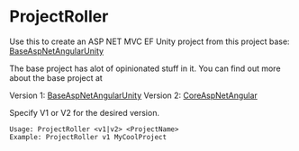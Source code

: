 # ProjectRoller
Use this to create an ASP NET MVC EF Unity project from this project base: [BaseAspNetAngularUnity](http://wbsimms.github.io/BaseAspNetAngularUnity)

The base project has alot of opinionated stuff in it. You can find out more about the base project at 

Version 1: [BaseAspNetAngularUnity](http://wbsimms.github.io/BaseAspNetAngularUnity)
Version 2: [CoreAspNetAngular](http://wbsimms.github.io/CoreAspNetAngular)

Specify V1 or V2 for the desired version.

```
Usage: ProjectRoller <v1|v2> <ProjectName>
Example: ProjectRoller v1 MyCoolProject

